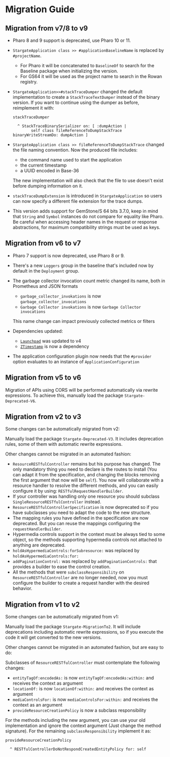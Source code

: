 # Migration Guide

## Migration from v7/8 to v9

- Pharo 8 and 9 support is deprecated, use Pharo 10 or 11.
- `StargateApplication class >> #applicationBaselineName` is replaced by
  `#projectName`.
  - For Pharo it will be concatenated to `BaselineOf` to
  search for the Baseline package when initializing the version.
  - For GS64 it will be used as the project name to search in the Rowan
  registry.
- `StargateApplication>>#stackTraceDumper` changed the default
  implementation to create a `StackTraceTextDumper` instead of the
  binary version. If you want to continue using the dumper as before,
  reimplement it with: 
  ```smalltalk
  stackTraceDumper

	^ StackTraceBinarySerializer on: [ :dumpAction | 
		  self class fileReferenceToDumpStackTrace binaryWriteStreamDo: dumpAction ]
  ```
- `StargateApplication class >> fileReferenceToDumpStackTrace` changed
   the file naming convention. Now the produced file includes:
   - the command name used to start the application
   - the current timestamp
   - a UUID encoded in Base-36
   
   The new implementation will also check that the file to use doesn't
   exist before dumping information on it.
- `stackTraceDumpExtension` is introduced in `StargateApplication` so
  users can now specify a different file extension for the trace dumps.
- This version adds support for GemStone/S 64 bits 3.7.0, keep
  in mind that `String` and `Symbol` instances do not compare for equality
  like Pharo. Be careful when accessing header names in the request or
  response abstractions, for maximum compatibility strings must be used as keys.

## Migration from v6 to v7

- Pharo 7 support is now deprecated, use Pharo 8 or 9.
- There's a new `Loggers` group in the baseline that's included now by default in
  the `Deployment` group.
- The garbage collector invocation count metric changed its name, both
  in Prometheus and JSON formats
  - `garbage_collector_invokations` is now `garbage_collector_invocations`
  - `Garbage Collector invokations` is now `Garbage Collector invocations`

  This name change can impact previously collected metrics or filters
- Dependencies updated:
  - [`Launchpad`](https://github.com/ba-st/Launchpad) was updated to v4
  - [`ZTimestamp`](https://github.com/svenvc/ztimestamp) is now a dependency
- The application configuration plugin now needs that the `#provider` option
  evaluates to an instance of `ApplicationConfiguration`

## Migration from v5 to v6

Migration of APIs using CORS will be performed automatically via rewrite
expressions. To achieve this, manually load the package `Stargate-Deprecated-V6`.

## Migration from v2 to v3

Some changes can be automatically migrated from v2:

Manually load the package `Stargate-Deprecated-V3`. It includes deprecation rules,
some of them with automatic rewrite expressions.

Other changes cannot be migrated in an automated fashion:

- `ResourceRESTfulController` remains but his purpose has changed. The only
  mandatory thing you need to declare is the routes to install (You can
  adapt it from the specification, and changing the blocks removing the
  first argument that now will be `self`). You now will collaborate with a
  resource handler to resolve the different methods, and you can easily
  configure it by using: `RESTfulRequestHandlerBuilder`.
- If your controller was handling only one resource you should subclass
  `SingleResourceRESTfulController` instead.
- `ResourceRESTfulControllerSpecification` is now deprecated so if you have
  subclasses you need to adapt the code to the new structure.
- The mapping rules you have defined in the specification are now
  deprecated. But you can reuse the mappings configuring the `requestHandlerBuilder`.
- Hypermedia controls support in the context must be always tied to some
  object, so the methods supporting hypermedia controls not attached to
  anything are deprecated.
- `holdAsHypermediaControls:forSubresource:` was replaced by `holdAsHypermediaControls:for:`
- `addPaginationControl:` was replaced by `addPaginationControls:` that
  provides a builder to ease the control creation.
- All the methods that were `subclassResponsibility` on
  `ResourceRESTfulController` are no longer needed, now you must configure
  the builder to create a request handler with the desired behavior.

## Migration from v1 to v2

Some changes can be automatically migrated from v1:

Manually load the package `Stargate-MigrationTo2`. It will include deprecations
including automatic rewrite expressions, so if you execute the code it will get
converted to the new versions.

Other changes cannot be migrated in an automated fashion, but are easy to do:

Subclasses of `ResourceRESTfulController` must contemplate the following changes:

- `entityTagOf:encodedAs:` is now `entityTagOf:encodedAs:within:` and receives
  the context as argument
- `locationOf:` is now `locationOf:within:` and receives the context as argument
- `mediaControlsFor:` is now `mediaControlsFor:within:` and receives the context
  as an argument
- `provideResourceCreationPolicy` is now a subclass responsibility

For the methods including the new argument, you can use your old implementation
and ignore the context argument (Just change the method signature). For the
remaining `subclassResponsibility` implement it as:

```smalltalk
provideResourceCreationPolicy

  ^ RESTfulControllerDoNotRespondCreatedEntityPolicy for: self
```
